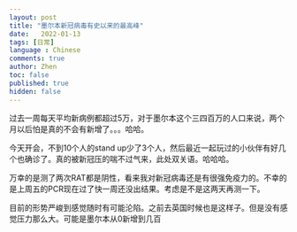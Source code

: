 ```yaml
---
layout: post
title: "墨尔本新冠病毒有史以来的最高峰"
date:   2022-01-13
tags: [日常]
language : Chinese
comments: true
author: Zhen
toc: false
published: true
hidden: false
---
```

过去一周每天平均新病例都超过5万，对于墨尔本这个三四百万的人口来说，两个月以后怕是真的不会有新增了。。。哈哈。

今天开会，不到10个人的stand up少了3个人，然后最近一起玩过的小伙伴有好几个也确诊了。真的被新冠压的喘不过气来，此处双关语。哈哈哈。

万幸的是测了两次RAT都是阴性，看来我对新冠病毒还是有很强免疫力的。不幸的是上周五的PCR现在过了快一周还没出结果。考虑是不是这两天再测一下。

目前的形势严峻到感觉随时有可能沦陷。之前去英国时候也是这样子。但是没有感觉压力那么大。可能是墨尔本从0新增到几百
<!--stackedit_data:
eyJoaXN0b3J5IjpbLTEwNjUwNjQ1NjVdfQ==
-->